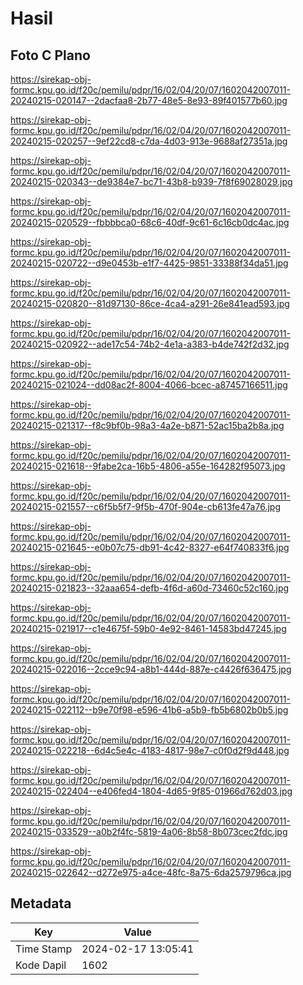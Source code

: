 # Hasil

## Foto C Plano

https://sirekap-obj-formc.kpu.go.id/f20c/pemilu/pdpr/16/02/04/20/07/1602042007011-20240215-020147--2dacfaa8-2b77-48e5-8e93-89f401577b60.jpg

https://sirekap-obj-formc.kpu.go.id/f20c/pemilu/pdpr/16/02/04/20/07/1602042007011-20240215-020257--9ef22cd8-c7da-4d03-913e-9688af27351a.jpg

https://sirekap-obj-formc.kpu.go.id/f20c/pemilu/pdpr/16/02/04/20/07/1602042007011-20240215-020343--de9384e7-bc71-43b8-b939-7f8f69028029.jpg

https://sirekap-obj-formc.kpu.go.id/f20c/pemilu/pdpr/16/02/04/20/07/1602042007011-20240215-020529--fbbbbca0-68c6-40df-9c61-6c16cb0dc4ac.jpg

https://sirekap-obj-formc.kpu.go.id/f20c/pemilu/pdpr/16/02/04/20/07/1602042007011-20240215-020722--d9e0453b-e1f7-4425-9851-33388f34da51.jpg

https://sirekap-obj-formc.kpu.go.id/f20c/pemilu/pdpr/16/02/04/20/07/1602042007011-20240215-020820--81d97130-86ce-4ca4-a291-26e841ead593.jpg

https://sirekap-obj-formc.kpu.go.id/f20c/pemilu/pdpr/16/02/04/20/07/1602042007011-20240215-020922--ade17c54-74b2-4e1a-a383-b4de742f2d32.jpg

https://sirekap-obj-formc.kpu.go.id/f20c/pemilu/pdpr/16/02/04/20/07/1602042007011-20240215-021024--dd08ac2f-8004-4066-bcec-a87457166511.jpg

https://sirekap-obj-formc.kpu.go.id/f20c/pemilu/pdpr/16/02/04/20/07/1602042007011-20240215-021317--f8c9bf0b-98a3-4a2e-b871-52ac15ba2b8a.jpg

https://sirekap-obj-formc.kpu.go.id/f20c/pemilu/pdpr/16/02/04/20/07/1602042007011-20240215-021618--9fabe2ca-16b5-4806-a55e-164282f95073.jpg

https://sirekap-obj-formc.kpu.go.id/f20c/pemilu/pdpr/16/02/04/20/07/1602042007011-20240215-021557--c6f5b5f7-9f5b-470f-904e-cb613fe47a76.jpg

https://sirekap-obj-formc.kpu.go.id/f20c/pemilu/pdpr/16/02/04/20/07/1602042007011-20240215-021645--e0b07c75-db91-4c42-8327-e64f740833f6.jpg

https://sirekap-obj-formc.kpu.go.id/f20c/pemilu/pdpr/16/02/04/20/07/1602042007011-20240215-021823--32aaa654-defb-4f6d-a60d-73460c52c160.jpg

https://sirekap-obj-formc.kpu.go.id/f20c/pemilu/pdpr/16/02/04/20/07/1602042007011-20240215-021917--c1e4675f-59b0-4e92-8461-14583bd47245.jpg

https://sirekap-obj-formc.kpu.go.id/f20c/pemilu/pdpr/16/02/04/20/07/1602042007011-20240215-022016--2cce9c94-a8b1-444d-887e-c4426f636475.jpg

https://sirekap-obj-formc.kpu.go.id/f20c/pemilu/pdpr/16/02/04/20/07/1602042007011-20240215-022112--b9e70f98-e596-41b6-a5b9-fb5b6802b0b5.jpg

https://sirekap-obj-formc.kpu.go.id/f20c/pemilu/pdpr/16/02/04/20/07/1602042007011-20240215-022218--6d4c5e4c-4183-4817-98e7-c0f0d2f9d448.jpg

https://sirekap-obj-formc.kpu.go.id/f20c/pemilu/pdpr/16/02/04/20/07/1602042007011-20240215-022404--e406fed4-1804-4d65-9f85-01966d762d03.jpg

https://sirekap-obj-formc.kpu.go.id/f20c/pemilu/pdpr/16/02/04/20/07/1602042007011-20240215-033529--a0b2f4fc-5819-4a06-8b58-8b073cec2fdc.jpg

https://sirekap-obj-formc.kpu.go.id/f20c/pemilu/pdpr/16/02/04/20/07/1602042007011-20240215-022642--d272e975-a4ce-48fc-8a75-6da2579796ca.jpg


## Metadata

| Key        | Value               |
| ---------- | ------------------- |
| Time Stamp | 2024-02-17 13:05:41 |
| Kode Dapil | 1602                |



